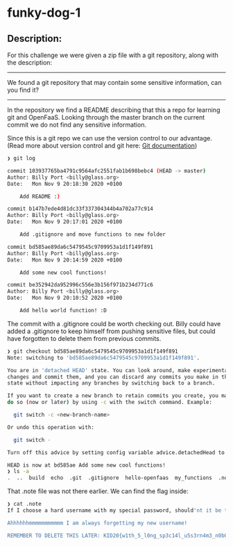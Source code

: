 # funky-dog-1

## Description:

For this challenge we were given a zip file with a git repository, along with the description:

---

We found a git repository that may contain some sensitive information, can you find it?

---

In the repository we find a README describing that this a repo for learning git and OpenFaaS.
Looking through the master branch on the current commit we do not find any sensitive information.

Since this is a git repo we can use the version control to our advantage.
(Read more about version control and git here: [Git documentation](https://git-scm.com/doc))

```bash
❯ git log

commit 103937765ba4791c9564afc2551fab1b698bebc4 (HEAD -> master)
Author: Billy Port <billy@glass.org>
Date:   Mon Nov 9 20:18:30 2020 +0100

    Add README :)

commit b147b7ede4d81dc33f337304344b4a702a77c914
Author: Billy Port <billy@glass.org>
Date:   Mon Nov 9 20:17:01 2020 +0100

    Add .gitignore and move functions to new folder

commit bd585ae89da6c5479545c9709953a1d1f149f891
Author: Billy Port <billy@glass.org>
Date:   Mon Nov 9 20:14:59 2020 +0100

    Add some new cool functions!

commit be352942da952996c556e3b156f971b234d771c6
Author: Billy Port <billy@glass.org>
Date:   Mon Nov 9 20:10:52 2020 +0100

    Add hello world function! :D
```

The commit with a .gitignore could be worth checking out. Billy could have added a .gitignore to keep himself from pushing sensitive files, but could have forgotten to delete them from previous commits.

```bash
❯ git checkout bd585ae89da6c5479545c9709953a1d1f149f891
Note: switching to 'bd585ae89da6c5479545c9709953a1d1f149f891'.

You are in 'detached HEAD' state. You can look around, make experimental
changes and commit them, and you can discard any commits you make in this
state without impacting any branches by switching back to a branch.

If you want to create a new branch to retain commits you create, you may
do so (now or later) by using -c with the switch command. Example:

  git switch -c <new-branch-name>

Or undo this operation with:

  git switch -

Turn off this advice by setting config variable advice.detachedHead to false

HEAD is now at bd585ae Add some new cool functions!
❯ ls -a
.  ..  build  echo  .git  .gitignore  hello-openfaas  my_functions  .note  stack.yml  Tester
```

That .note file was not there earlier. We can find the flag inside:

```bash
❯ cat .note
If I choose a hard username with my special password, should'nt it be twice as hard hacking me?

Ahhhhhhmmmmmmmmmmm I am always forgetting my new username!

REMEMBER TO DELETE THIS LATER: KID20{w1th_5_l0ng_sp3c14l_u5s3rn4m3_n0b0dy_c5n_h4ck_m3}
```
